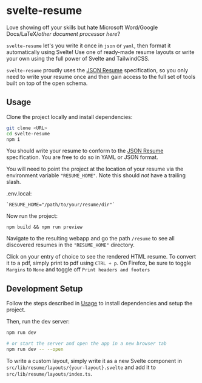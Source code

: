 # svelte-resume

Love showing off your skills but hate Microsoft Word/Google Docs/LaTeX/*other
document processor here*?

`svelte-resume` let's you write it once in `json` or `yaml`, then format it
automatically using Svelte! Use one of ready-made resume layouts or write your
own using the full power of Svelte and TailwindCSS.

`svelte-resume` proudly uses the [JSON Resume](https://jsonresume.org/schema)
specification, so you only need to write your resume once and then gain access
to the full set of tools built on top of the open schema.

## Usage

Clone the project locally and install dependencies:

```bash
git clone <URL>
cd svelte-resume
npm i
```

You should write your resume to conform to the
[JSON Resume](https://jsonresume.org/schema) specification. You are free to do
so in YAML or JSON format.

You will need to point the project at the location of your resume via the
environment variable `"RESUME_HOME"`. Note this should *not* have a trailing
slash.

.env.local:

```env
`RESUME_HOME="/path/to/your/resume/dir"`
```

Now run the project:

`npm build && npm run preview`

Navigate to the resulting webapp and go the path `/resume` to see all discovered
resumes in the `"RESUME_HOME"` directory.

Click on your entry of choice to see the rendered HTML resume. To convert it to
a pdf, simply print to pdf using `CTRL + p`. On Firefox, be sure to toggle
`Margins` to `None` and toggle off `Print headers and footers`

## Development Setup

Follow the steps described in [Usage](#usage) to install dependencies and setup
the project.

Then, run the dev server:

```bash
npm run dev

# or start the server and open the app in a new browser tab
npm run dev -- --open
```

To write a custom layout, simply write it as a new Svelte component in
`src/lib/resume/layouts/{your-layout}.svelte` and add it to
`src/lib/resume/layouts/index.ts`.
